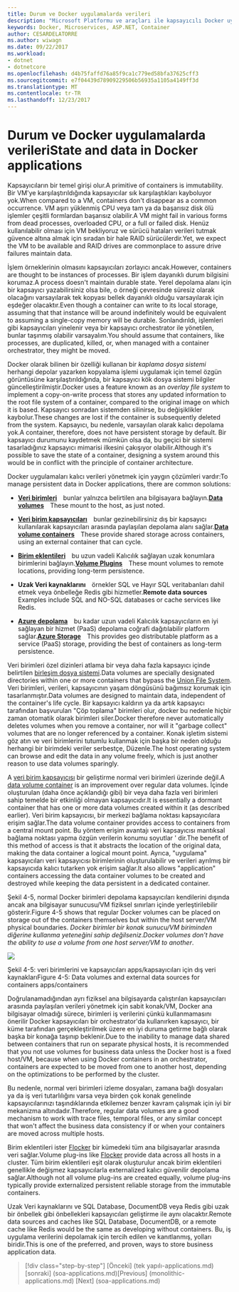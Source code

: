 ```yaml
---
title: Durum ve Docker uygulamalarda verileri
description: "Microsoft Platformu ve araçları ile kapsayıcılı Docker uygulama yaşam döngüsü"
keywords: Docker, Microservices, ASP.NET, Container
author: CESARDELATORRE
ms.author: wiwagn
ms.date: 09/22/2017
ms.workload:
- dotnet
- dotnetcore
ms.openlocfilehash: d4b75faffd76a85f9ca1c779ed58bfa37625cff3
ms.sourcegitcommit: e7f04439d78909229506b56935a1105a4149ff3d
ms.translationtype: MT
ms.contentlocale: tr-TR
ms.lasthandoff: 12/23/2017
---
```

# <a name="state-and-data-in-docker-applications"></a><span data-ttu-id="38f79-104">Durum ve Docker uygulamalarda verileri</span><span class="sxs-lookup"><span data-stu-id="38f79-104">State and data in Docker applications</span></span>

<span data-ttu-id="38f79-105">Kapsayıcıların bir temel girişi olur.</span><span class="sxs-lookup"><span data-stu-id="38f79-105">A primitive of containers is immutability.</span></span> <span data-ttu-id="38f79-106">Bir VM'ye karşılaştırıldığında kapsayıcılar sık karşılaştıkları kayboluyor yok.</span><span class="sxs-lookup"><span data-stu-id="38f79-106">When compared to a VM, containers don't disappear as a common occurrence.</span></span> <span data-ttu-id="38f79-107">VM aşırı yüklenmiş CPU veya tam ya da başarısız disk ölü işlemler çeşitli formlardan başarısız olabilir.</span><span class="sxs-lookup"><span data-stu-id="38f79-107">A VM might fail in various forms from dead processes, overloaded CPU, or a full or failed disk.</span></span> <span data-ttu-id="38f79-108">Henüz kullanılabilir olması için VM bekliyoruz ve sürücü hataları verileri tutmak güvence altına almak için sıradan bir hale RAID sürücülerdir.</span><span class="sxs-lookup"><span data-stu-id="38f79-108">Yet, we expect the VM to be available and RAID drives are commonplace to assure drive failures maintain data.</span></span>

<span data-ttu-id="38f79-109">İşlem örneklerinin olmasını kapsayıcıları zorlayıcı ancak.</span><span class="sxs-lookup"><span data-stu-id="38f79-109">However, containers are thought to be instances of processes.</span></span> <span data-ttu-id="38f79-110">Bir işlem dayanıklı durum bilgisini korumaz.</span><span class="sxs-lookup"><span data-stu-id="38f79-110">A process doesn't maintain durable state.</span></span> <span data-ttu-id="38f79-111">Yerel depolama alanı için bir kapsayıcı yazabilirsiniz olsa bile, o örneği çevresinde süresiz olarak olacağını varsayılarak tek kopyası bellek dayanıklı olduğu varsayılarak için eşdeğer olacaktır.</span><span class="sxs-lookup"><span data-stu-id="38f79-111">Even though a container can write to its local storage, assuming that that instance will be around indefinitely would be equivalent to assuming a single-copy memory will be durable.</span></span> <span data-ttu-id="38f79-112">Sonlandırıldı, işlemleri gibi kapsayıcıları yinelenir veya bir kapsayıcı orchestrator ile yönetilen, bunlar taşınmış olabilir varsayalım.</span><span class="sxs-lookup"><span data-stu-id="38f79-112">You should assume that containers, like processes, are duplicated, killed, or, when managed with a container orchestrator, they might be moved.</span></span>

<span data-ttu-id="38f79-113">Docker olarak bilinen bir özelliği kullanan bir *kaplama dosya sistemi* herhangi depolar yazarken kopyalama işlemi uygulamak için temel özgün görüntüsüne karşılaştırıldığında, bir kapsayıcı kök dosya sistemi bilgiler güncelleştirilmiştir.</span><span class="sxs-lookup"><span data-stu-id="38f79-113">Docker uses a feature known as an *overlay file system* to implement a copy-on-write process that stores any updated information to the root file system of a container, compared to the original image on which it is based.</span></span> <span data-ttu-id="38f79-114">Kapsayıcı sonradan sistemden silinirse, bu değişiklikler kaybolur.</span><span class="sxs-lookup"><span data-stu-id="38f79-114">These changes are lost if the container is subsequently deleted from the system.</span></span> <span data-ttu-id="38f79-115">Kapsayıcı, bu nedenle, varsayılan olarak kalıcı depolama yok.</span><span class="sxs-lookup"><span data-stu-id="38f79-115">A container, therefore, does not have persistent storage by default.</span></span> <span data-ttu-id="38f79-116">Bir kapsayıcı durumunu kaydetmek mümkün olsa da, bu geçici bir sistemi tasarladığınız kapsayıcı mimarisi ilkesini çakışıyor olabilir.</span><span class="sxs-lookup"><span data-stu-id="38f79-116">Although it's possible to save the state of a container, designing a system around this would be in conflict with the principle of container architecture.</span></span>

<span data-ttu-id="38f79-117">Docker uygulamaları kalıcı verileri yönetmek için yaygın çözümleri vardır:</span><span class="sxs-lookup"><span data-stu-id="38f79-117">To manage persistent data in Docker applications, there are common solutions:</span></span>

-   <span data-ttu-id="38f79-118">[**Veri birimleri**](https://docs.docker.com/engine/tutorials/dockervolumes/) bunlar yalnızca belirtilen ana bilgisayara bağlayın.</span><span class="sxs-lookup"><span data-stu-id="38f79-118">[**Data volumes**](https://docs.docker.com/engine/tutorials/dockervolumes/) These mount to the host, as just noted.</span></span>

-   <span data-ttu-id="38f79-119">[**Veri birim kapsayıcıları**](https://docs.docker.com/engine/tutorials/dockervolumes/#/creating-and-mounting-a-data-volume-container) bunlar gezinebilirsiniz dış bir kapsayıcı kullanılarak kapsayıcıları arasında paylaşılan depolama alanı sağlar.</span><span class="sxs-lookup"><span data-stu-id="38f79-119">[**Data volume containers**](https://docs.docker.com/engine/tutorials/dockervolumes/#/creating-and-mounting-a-data-volume-container) These provide shared storage across containers, using an external container that can cycle.</span></span>

-   <span data-ttu-id="38f79-120">[**Birim eklentileri**](https://docs.docker.com/engine/tutorials/dockervolumes/#/mount-a-shared-storage-volume-as-a-data-volume) bu uzun vadeli Kalıcılık sağlayan uzak konumlara birimlerini bağlayın.</span><span class="sxs-lookup"><span data-stu-id="38f79-120">[**Volume Plugins**](https://docs.docker.com/engine/tutorials/dockervolumes/#/mount-a-shared-storage-volume-as-a-data-volume) These mount volumes to remote locations, providing long-term persistence.</span></span>

-   <span data-ttu-id="38f79-121">**Uzak Veri kaynaklarını** örnekler SQL ve Hayır SQL veritabanları dahil etmek veya önbelleğe Redis gibi hizmetler.</span><span class="sxs-lookup"><span data-stu-id="38f79-121">**Remote data sources** Examples include SQL and NO-SQL databases or cache services like Redis.</span></span>

-   <span data-ttu-id="38f79-122">[**Azure depolama**](https://docs.microsoft.com/azure/storage/) bu kadar uzun vadeli Kalıcılık kapsayıcıların en iyi sağlayan bir hizmet (PaaS) depolama coğrafi dağıtılabilir platform sağlar.</span><span class="sxs-lookup"><span data-stu-id="38f79-122">[**Azure Storage**](https://docs.microsoft.com/azure/storage/) This provides geo distributable platform as a service (PaaS) storage, providing the best of containers as long-term persistence.</span></span>

<span data-ttu-id="38f79-123">Veri birimleri özel dizinleri atlama bir veya daha fazla kapsayıcı içinde belirtilen [birleşim dosya sistemi](https://docs.docker.com/v1.8/reference/glossary#union-file-system).</span><span class="sxs-lookup"><span data-stu-id="38f79-123">Data volumes are specially designated directories within one or more containers that bypass the [Union File System](https://docs.docker.com/v1.8/reference/glossary#union-file-system).</span></span> <span data-ttu-id="38f79-124">Veri birimleri, verileri, kapsayıcının yaşam döngüsünü bağımsız korumak için tasarlanmıştır.</span><span class="sxs-lookup"><span data-stu-id="38f79-124">Data volumes are designed to maintain data, independent of the container's life cycle.</span></span> <span data-ttu-id="38f79-125">Bir kapsayıcı kaldırın ya da artık kapsayıcı tarafından başvurulan "Çöp toplama" birimleri olur, docker bu nedenle hiçbir zaman otomatik olarak birimleri siler.</span><span class="sxs-lookup"><span data-stu-id="38f79-125">Docker therefore never automatically deletes volumes when you remove a container, nor will it "garbage collect" volumes that are no longer referenced by a container.</span></span> <span data-ttu-id="38f79-126">Konak işletim sistemi göz atın ve veri birimlerini tutumlu kullanmak için başka bir neden olduğu herhangi bir birimdeki veriler serbestçe, Düzenle.</span><span class="sxs-lookup"><span data-stu-id="38f79-126">The host operating system can browse and edit the data in any volume freely, which is just another reason to use data volumes sparingly.</span></span>

<span data-ttu-id="38f79-127">A [veri birim kapsayıcısı](https://docs.docker.com/v1.8/userguide/dockervolumes/) bir geliştirme normal veri birimleri üzerinde değil.</span><span class="sxs-lookup"><span data-stu-id="38f79-127">A [data volume container](https://docs.docker.com/v1.8/userguide/dockervolumes/) is an improvement over regular data volumes.</span></span> <span data-ttu-id="38f79-128">İçinde oluşturulan (daha önce açıklandığı gibi) bir veya daha fazla veri birimleri sahip temelde bir etkinliği olmayan kapsayıcıdır.</span><span class="sxs-lookup"><span data-stu-id="38f79-128">It is essentially a dormant container that has one or more data volumes created within it (as described earlier).</span></span> <span data-ttu-id="38f79-129">Veri birim kapsayıcısı, bir merkezi bağlama noktası kapsayıcılara erişim sağlar.</span><span class="sxs-lookup"><span data-stu-id="38f79-129">The data volume container provides access to containers from a central mount point.</span></span> <span data-ttu-id="38f79-130">Bu yöntem erişim avantajı veri kapsayıcısı mantıksal bağlama noktası yapma özgün verilerin konumu soyutlar ' dir.</span><span class="sxs-lookup"><span data-stu-id="38f79-130">The benefit of this method of access is that it abstracts the location of the original data, making the data container a logical mount point.</span></span> <span data-ttu-id="38f79-131">Ayrıca, "uygulama" kapsayıcıları veri kapsayıcısı birimlerinin oluşturulabilir ve verileri ayrılmış bir kapsayıcıda kalıcı tutarken yok erişim sağlar.</span><span class="sxs-lookup"><span data-stu-id="38f79-131">It also allows "application" containers accessing the data container volumes to be created and destroyed while keeping the data persistent in a dedicated container.</span></span>

<span data-ttu-id="38f79-132">Şekil 4-5, normal Docker birimleri depolama kapsayıcıları kendilerini dışında ancak ana bilgisayar sunucusu/VM fiziksel sınırları içinde yerleştirilebilir gösterir.</span><span class="sxs-lookup"><span data-stu-id="38f79-132">Figure 4-5 shows that regular Docker volumes can be placed on storage out of the containers themselves but within the host server/VM physical boundaries.</span></span> <span data-ttu-id="38f79-133">*Docker birimler bir konak sunucu/VM biriminden diğerine kullanma yeteneğini sahip değilseniz*.</span><span class="sxs-lookup"><span data-stu-id="38f79-133">*Docker volumes don't have the ability to use a volume from one host server/VM to another*.</span></span>

![](./media/image5.png)

<span data-ttu-id="38f79-134">Şekil 4-5: veri birimlerini ve kapsayıcıları apps/kapsayıcıları için dış veri kaynakları</span><span class="sxs-lookup"><span data-stu-id="38f79-134">Figure 4-5: Data volumes and external data sources for containers apps/containers</span></span>

<span data-ttu-id="38f79-135">Doğrulanamadığından ayrı fiziksel ana bilgisayarda çalıştırılan kapsayıcıları arasında paylaşılan verileri yönetmek için sabit konak/VM, Docker ana bilgisayar olmadığı sürece, birimleri iş verilerini çünkü kullanmamasını önerilir Docker kapsayıcıları bir orchestrator'da kullanırken kapsayıcı, bir küme tarafından gerçekleştirilmek üzere en iyi duruma getirme bağlı olarak başka bir konağa taşınıp beklenir.</span><span class="sxs-lookup"><span data-stu-id="38f79-135">Due to the inability to manage data shared between containers that run on separate physical hosts, it is recommended that you not use volumes for business data unless the Docker host is a fixed host/VM, because when using Docker containers in an orchestrator, containers are expected to be moved from one to another host, depending on the optimizations to be performed by the cluster.</span></span>

<span data-ttu-id="38f79-136">Bu nedenle, normal veri birimleri izleme dosyaları, zamana bağlı dosyaları ya da iş veri tutarlılığını varsa veya birden çok konak genelinde kapsayıcılarınızı taşındıklarında etkilemez benzer kavram çalışmak için iyi bir mekanizma altındadır.</span><span class="sxs-lookup"><span data-stu-id="38f79-136">Therefore, regular data volumes are a good mechanism to work with trace files, temporal files, or any similar concept that won't affect the business data consistency if or when your containers are moved across multiple hosts.</span></span>

<span data-ttu-id="38f79-137">Birim eklentileri ister [Flocker](https://clusterhq.com/flocker/) bir kümedeki tüm ana bilgisayarlar arasında veri sağlar.</span><span class="sxs-lookup"><span data-stu-id="38f79-137">Volume plug-ins like [Flocker](https://clusterhq.com/flocker/) provide data across all hosts in a cluster.</span></span> <span data-ttu-id="38f79-138">Tüm birim eklentileri eşit olarak oluşturulur ancak birim eklentileri genellikle değişmez kapsayıcılarla externalized kalıcı güvenilir depolama sağlar.</span><span class="sxs-lookup"><span data-stu-id="38f79-138">Although not all volume plug-ins are created equally, volume plug-ins typically provide externalized persistent reliable storage from the immutable containers.</span></span>

<span data-ttu-id="38f79-139">Uzak Veri kaynaklarını ve SQL Database, DocumentDB veya Redis gibi uzak bir önbellek gibi önbellekleri kapsayıcıları geliştirme ile aynı olacaktır.</span><span class="sxs-lookup"><span data-stu-id="38f79-139">Remote data sources and caches like SQL Database, DocumentDB, or a remote cache like Redis would be the same as developing without containers.</span></span> <span data-ttu-id="38f79-140">Bu, iş uygulama verilerini depolamak için tercih edilen ve kanıtlanmış, yolları biridir.</span><span class="sxs-lookup"><span data-stu-id="38f79-140">This is one of the preferred, and proven, ways to store business application data.</span></span>


>[!div class="step-by-step"]
<span data-ttu-id="38f79-141">[Önceki] (tek yapılı-applications.md) [sonraki] (soa-applications.md)</span><span class="sxs-lookup"><span data-stu-id="38f79-141">[Previous] (monolithic-applications.md) [Next] (soa-applications.md)</span></span>
